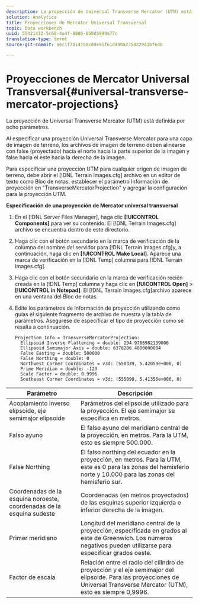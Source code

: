 ```yaml
---
description: La proyección de Universal Transverse Mercator (UTM) está definida por ocho parámetros.
solution: Analytics
title: Proyecciones de Mercator Universal Transversal
topic: Data workbench
uuid: 55421412-5c68-4a4f-88d6-650d5999a77c
translation-type: tm+mt
source-git-commit: aec1f7b14198cdde91f61d490a235022943bfedb

---
```



# Proyecciones de Mercator Universal Transversal{#universal-transverse-mercator-projections}

La proyección de Universal Transverse Mercator (UTM) está definida por ocho parámetros.

Al especificar una proyección Universal Transverse Mercator para una capa de imagen de terreno, los archivos de imagen de terreno deben alinearse con false (proyectado) hacia el norte hacia la parte superior de la imagen y false hacia el este hacia la derecha de la imagen.

Para especificar una proyección UTM para cualquier origen de imagen de terreno, debe abrir el [!DNL Terrain Images.cfg] archivo en un editor de texto como Bloc de notas, establecer el parámetro Información de proyección en &quot;TransverseMercatorProjection&quot; y agregar la configuración para la proyección UTM.

**Especificación de una proyección de Mercator universal transversal**

1. En el [!DNL Server Files Manager], haga clic **[!UICONTROL Components]** para ver su contenido. El [!DNL Terrain Images.cfg] archivo se encuentra dentro de este directorio.

1. Haga clic con el botón secundario en la marca de verificación de la columna del nombre *del* servidor para [!DNL Terrain Images.cfg]y, a continuación, haga clic en **[!UICONTROL Make Local]**. Aparece una marca de verificación en la [!DNL Temp] columna para [!DNL Terrain Images.cfg].

1. Haga clic con el botón secundario en la marca de verificación recién creada en la [!DNL Temp] columna y haga clic en **[!UICONTROL Open]** > **[!UICONTROL in Notepad]**. El [!DNL Terrain Images.cfg]archivo aparece en una ventana del Bloc de notas.

1. Edite los parámetros de Información de proyección utilizando como guías el siguiente fragmento de archivo de muestra y la tabla de parámetros. Asegúrese de especificar el tipo de proyección como se resalta a continuación.

   ```
   Projection Info = TransverseMercatorProjection:
     Ellipsoid Inverse Flattening = double: 294.9786982139006
     Ellipsoid Semimajor Axis = double: 6378206.4000000004
     False Easting = double: 500000
     False Northing = double: 0
     Northwest Corner Coordinates = v3d: (550339, 5.42059e+006, 0)
     Prime Meridian = double: -123
     Scale Factor = double: 0.9996
     Southeast Corner Coordinates = v3d: (555099, 5.41356e+006, 0)
   ```

| Parámetro | Descripción |
|---|---|
| Acoplamiento inverso elípsoide, eje semimajor elípsoide | Parámetros del elipsoide utilizado para la proyección. El eje semimajor se especifica en metros. |
| Falso ayuno | El falso ayuno del meridiano central de la proyección, en metros. Para la UTM, esto es siempre 500.000. |
| False Northing | El falso northing del ecuador en la proyección, en metros. Para la UTM, este es 0 para las zonas del hemisferio norte y 10.000 para las zonas del hemisferio sur. |
| Coordenadas de la esquina noroeste, coordenadas de la esquina sudeste | Coordenadas (en metros proyectados) de las esquinas superior izquierda e inferior derecha de la imagen. |
| Primer meridiano | Longitud del meridiano central de la proyección, especificada en grados al este de Greenwich. Los números negativos pueden utilizarse para especificar grados oeste. |
| Factor de escala | Relación entre el radio del cilindro de proyección y el eje semimajor del elipsoide. Para las proyecciones de Universal Transverse Mercator (UTM), esto es siempre 0,9996. |

